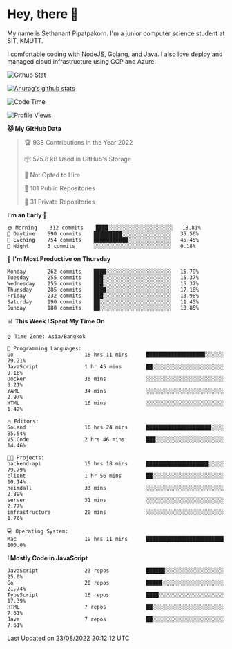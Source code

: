 # Hey, there 🙌
My name is Sethanant Pipatpakorn. I'm a junior computer science student at SIT, KMUTT.

I comfortable coding with NodeJS, Golang, and Java. I also love deploy and managed cloud infrastructure using GCP and Azure.

![Github Stat](https://github-profile-summary-cards.vercel.app/api/cards/profile-details?username=thetkpark&theme=dracula)

[![Anurag's github stats](https://github-readme-stats.vercel.app/api?username=thetkpark&count_private=true&show_icons=true&theme=tokyonight)](https://github.com/anuraghazra/github-readme-stats)

<!--START_SECTION:waka-->
![Code Time](http://img.shields.io/badge/Code%20Time-729%20hrs%208%20mins-blue)

![Profile Views](http://img.shields.io/badge/Profile%20Views-0-blue)

**🐱 My GitHub Data** 

> 🏆 938 Contributions in the Year 2022
 > 
> 📦 575.8 kB Used in GitHub's Storage 
 > 
> 🚫 Not Opted to Hire
 > 
> 📜 101 Public Repositories 
 > 
> 🔑 31 Private Repositories  
 > 
**I'm an Early 🐤** 

```text
🌞 Morning    312 commits    ████░░░░░░░░░░░░░░░░░░░░░   18.81% 
🌆 Daytime    590 commits    █████████░░░░░░░░░░░░░░░░   35.56% 
🌃 Evening    754 commits    ███████████░░░░░░░░░░░░░░   45.45% 
🌙 Night      3 commits      ░░░░░░░░░░░░░░░░░░░░░░░░░   0.18%

```
📅 **I'm Most Productive on Thursday** 

```text
Monday       262 commits    ████░░░░░░░░░░░░░░░░░░░░░   15.79% 
Tuesday      255 commits    ███░░░░░░░░░░░░░░░░░░░░░░   15.37% 
Wednesday    255 commits    ███░░░░░░░░░░░░░░░░░░░░░░   15.37% 
Thursday     285 commits    ████░░░░░░░░░░░░░░░░░░░░░   17.18% 
Friday       232 commits    ███░░░░░░░░░░░░░░░░░░░░░░   13.98% 
Saturday     190 commits    ██░░░░░░░░░░░░░░░░░░░░░░░   11.45% 
Sunday       180 commits    ██░░░░░░░░░░░░░░░░░░░░░░░   10.85%

```


📊 **This Week I Spent My Time On** 

```text
⌚︎ Time Zone: Asia/Bangkok

💬 Programming Languages: 
Go                       15 hrs 11 mins      ███████████████████░░░░░░   79.21% 
JavaScript               1 hr 45 mins        ██░░░░░░░░░░░░░░░░░░░░░░░   9.16% 
Docker                   36 mins             ░░░░░░░░░░░░░░░░░░░░░░░░░   3.21% 
YAML                     34 mins             ░░░░░░░░░░░░░░░░░░░░░░░░░   2.97% 
HTML                     16 mins             ░░░░░░░░░░░░░░░░░░░░░░░░░   1.42%

🔥 Editors: 
GoLand                   16 hrs 24 mins      █████████████████████░░░░   85.54% 
VS Code                  2 hrs 46 mins       ███░░░░░░░░░░░░░░░░░░░░░░   14.46%

🐱‍💻 Projects: 
backend-api              15 hrs 18 mins      ████████████████████░░░░░   79.79% 
client                   1 hr 56 mins        ██░░░░░░░░░░░░░░░░░░░░░░░   10.14% 
heimdall                 33 mins             ░░░░░░░░░░░░░░░░░░░░░░░░░   2.89% 
server                   31 mins             ░░░░░░░░░░░░░░░░░░░░░░░░░   2.77% 
infrastructure           20 mins             ░░░░░░░░░░░░░░░░░░░░░░░░░   1.76%

💻 Operating System: 
Mac                      19 hrs 11 mins      █████████████████████████   100.0%

```

**I Mostly Code in JavaScript** 

```text
JavaScript               23 repos            ██████░░░░░░░░░░░░░░░░░░░   25.0% 
Go                       20 repos            █████░░░░░░░░░░░░░░░░░░░░   21.74% 
TypeScript               16 repos            ████░░░░░░░░░░░░░░░░░░░░░   17.39% 
HTML                     7 repos             ██░░░░░░░░░░░░░░░░░░░░░░░   7.61% 
Java                     7 repos             ██░░░░░░░░░░░░░░░░░░░░░░░   7.61%

```



 Last Updated on 23/08/2022 20:12:12 UTC
<!--END_SECTION:waka-->
